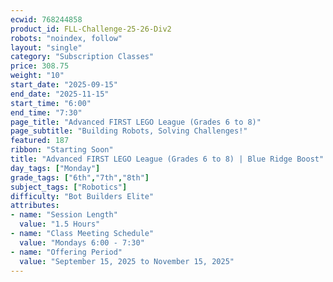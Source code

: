 ```yaml
---
ecwid: 768244858
product_id: FLL-Challenge-25-26-Div2
robots: "noindex, follow"
layout: "single"
category: "Subscription Classes"
price: 308.75
weight: "10"
start_date: "2025-09-15"
end_date: "2025-11-15"
start_time: "6:00"
end_time: "7:30"
page_title: "Advanced FIRST LEGO League (Grades 6 to 8)"
page_subtitle: "Building Robots, Solving Challenges!"
featured: 187
ribbon: "Starting Soon"
title: "Advanced FIRST LEGO League (Grades 6 to 8) | Blue Ridge Boost"
day_tags: ["Monday"]
grade_tags: ["6th","7th","8th"]
subject_tags: ["Robotics"]
difficulty: "Bot Builders Elite"
attributes:
- name: "Session Length"
  value: "1.5 Hours"
- name: "Class Meeting Schedule"
  value: "Mondays 6:00 - 7:30"
- name: "Offering Period"
  value: "September 15, 2025 to November 15, 2025"
---
```


